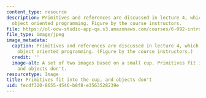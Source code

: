 ```yaml
---
content_type: resource
description: Primitives and references are discussed in lecture 4, which introduces
  object oriented programming. Figure by the course instructors.
file: https://ol-ocw-studio-app-qa.s3.amazonaws.com/courses/6-092-introduction-to-programming-in-java-january-iap-2010/fecdf32086554546b8f8e3563528239e_6-092iap10.jpg
file_type: image/jpeg
image_metadata:
  caption: Primitives and references are discussed in lecture 4, which introduces
    object oriented programming. (Figure by the course instructors.)
  credit: ''
  image-alt: A set of two images based on a small cup. Primitives fit into the cup,
    and objects don't.
resourcetype: Image
title: Primitives fit into the cup, and objects don't
uid: fecdf320-8655-4546-b8f8-e3563528239e
---
```

